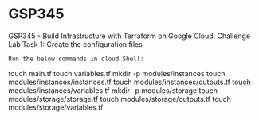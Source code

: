 # GSP345
GSP345 - Build Infrastructure with Terraform on Google Cloud: Challenge Lab
Task 1: Create the configuration files

    Run the below commands in cloud Shell:

touch main.tf
touch variables.tf
mkdir -p modules/instances
touch modules/instances/instances.tf
touch modules/instances/outputs.tf
touch modules/instances/variables.tf
mkdir -p modules/storage
touch modules/storage/storage.tf
touch modules/storage/outputs.tf
touch modules/storage/variables.tf
 

